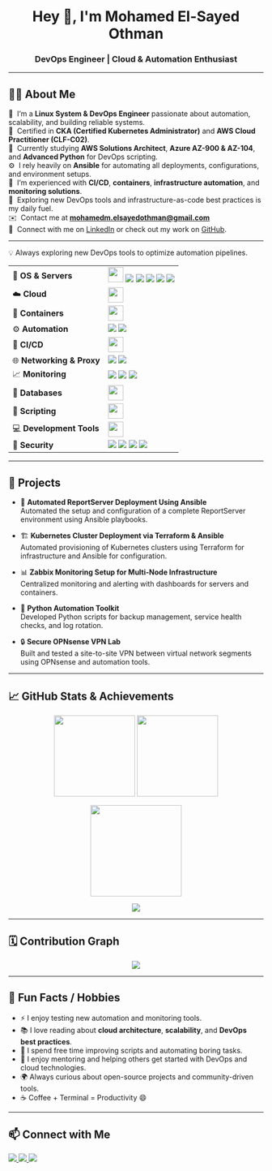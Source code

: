 <h1 align="center">Hey 👋, I'm Mohamed El-Sayed Othman</h1>
<h3 align="center">DevOps Engineer | Cloud & Automation Enthusiast</h3>

---

## 👨‍💻 About Me

💼 &nbsp;I’m a **Linux System & DevOps Engineer** passionate about automation, scalability, and building reliable systems.\
🎯 &nbsp;Certified in **CKA (Certified Kubernetes Administrator)** and **AWS Cloud Practitioner (CLF-C02)**.\
🚀 &nbsp;Currently studying **AWS Solutions Architect**, **Azure AZ-900 & AZ-104**, and **Advanced Python** for DevOps scripting.\
⚙️ &nbsp;I rely heavily on **Ansible** for automating all deployments, configurations, and environment setups.\
🌱 &nbsp;I’m experienced with **CI/CD**, **containers**, **infrastructure automation**, and **monitoring solutions**.\
💬 &nbsp;Exploring new DevOps tools and infrastructure-as-code best practices is my daily fuel.\
✉️ &nbsp;Contact me at **mohamedm.elsayedothman@gmail.com**\
🤝 &nbsp;Connect with me on [LinkedIn](https://www.linkedin.com/in/mohamed-el-sayed-othman/) or check out my work on [GitHub](https://github.com/MohamedEl-Sayed28).

---

💡 Always exploring new DevOps tools to optimize automation pipelines.

<table> <tr> <td>🐧 <b>OS & Servers</b></td> <td> <img src="https://skillicons.dev/icons?i=linux" height="30"/> <img src="https://img.shields.io/badge/Ubuntu-E95420?style=flat-square&logo=ubuntu&logoColor=white"/> <img src="https://img.shields.io/badge/CentOS-262577?style=flat-square&logo=centos&logoColor=white"/> <img src="https://img.shields.io/badge/ESXi-1DAF5E?style=flat-square&logo=vmware&logoColor=white"/> <img src="https://img.shields.io/badge/Proxmox-E57000?style=flat-square&logo=proxmox&logoColor=white"/> <img src="https://img.shields.io/badge/OPNsense-F58025?style=flat-square&logo=openbsd&logoColor=white"/> </td> </tr> <tr> <td>☁️ <b>Cloud</b></td> <td> <img src="https://skillicons.dev/icons?i=aws,azure" height="30"/> </td> </tr> <tr> <td>🐳 <b>Containers</b></td> <td> <img src="https://skillicons.dev/icons?i=docker,kubernetes" height="30"/> </td> </tr> <tr> <td>⚙️ <b>Automation</b></td> <td> <img src="https://img.shields.io/badge/Ansible-EE0000?style=flat-square&logo=ansible&logoColor=white"/> <img src="https://img.shields.io/badge/Terraform-7B42BC?style=flat-square&logo=terraform&logoColor=white"/> </td> </tr> <tr> <td>🧰 <b>CI/CD</b></td> <td> <img src="https://skillicons.dev/icons?i=jenkins,githubactions" height="30"/> </td> </tr> <tr> <td>🌐 <b>Networking & Proxy</b></td> <td> <img src="https://img.shields.io/badge/Traefik-24A1C1?style=flat-square&logo=traefikproxy&logoColor=white"/> <img src="https://img.shields.io/badge/Teleport-512BD4?style=flat-square&logo=teleport&logoColor=white"/> </td> </tr> <tr> <td>📈 <b>Monitoring</b></td> <td> <img src="https://img.shields.io/badge/Zabbix-CC0000?style=flat-square&logo=zabbix&logoColor=white"/> <img src="https://img.shields.io/badge/Prometheus-E6522C?style=flat-square&logo=prometheus&logoColor=white"/> <img src="https://img.shields.io/badge/Grafana-F46800?style=flat-square&logo=grafana&logoColor=white"/> </td> </tr> <tr> <td>💾 <b>Databases</b></td> <td> <img src="https://skillicons.dev/icons?i=mysql,postgresql" height="30"/> </td> </tr> <tr> <td>🐍 <b>Scripting</b></td> <td> <img src="https://skillicons.dev/icons?i=python,bash" height="30"/> </td> </tr> <tr> <td>💻 <b>Development Tools</b></td> <td> <img src="https://skillicons.dev/icons?i=vscode,git,html,css,cpp" height="30"/> </td> </tr> <tr> <td>🔐 <b>Security</b></td> <td> <img src="https://img.shields.io/badge/Nginx-009639?style=flat-square&logo=nginx&logoColor=white"/> <img src="https://img.shields.io/badge/SSL-FFD43B?style=flat-square&logo=letsencrypt&logoColor=black"/> <img src="https://img.shields.io/badge/VPNs-0078D7?style=flat-square&logo=wireguard&logoColor=white"/> <img src="https://img.shields.io/badge/ZeroTier-FF9900?style=flat-square&logo=zerotier&logoColor=black"/> </td> </tr> </table>

---

## 🚀 Projects

- 🧩 **Automated ReportServer Deployment Using Ansible**  
  Automated the setup and configuration of a complete ReportServer environment using Ansible playbooks.

- 🏗️ **Kubernetes Cluster Deployment via Terraform & Ansible**  
  Automated provisioning of Kubernetes clusters using Terraform for infrastructure and Ansible for configuration.

- 📊 **Zabbix Monitoring Setup for Multi-Node Infrastructure**  
  Centralized monitoring and alerting with dashboards for servers and containers.

- 🧠 **Python Automation Toolkit**  
  Developed Python scripts for backup management, service health checks, and log rotation.

- 🔒 **Secure OPNsense VPN Lab**  
  Built and tested a site-to-site VPN between virtual network segments using OPNsense and automation tools.

---

## 📈 GitHub Stats & Achievements

<p align="center">
  <img src="https://github-readme-stats.vercel.app/api?username=MohamedEl-Sayed28&show_icons=true&theme=github_dark&hide_border=true&include_all_commits=true&count_private=true" height="160px"/>
  <img src="https://github-readme-stats.vercel.app/api/top-langs/?username=MohamedEl-Sayed28&layout=compact&theme=github_dark&hide_border=true" height="160px"/>
</p>

<p align="center">
  <img src="https://streak-stats.demolab.com/?user=MohamedEl-Sayed28&theme=github-dark-blue&hide_border=true" height="180px"/>
</p>

<p align="center">
  <img src="https://github-profile-trophy.vercel.app/?username=MohamedEl-Sayed28&theme=darkhub&no-frame=true&margin-w=10&row=1"/>
</p>

---

## 🗓️ Contribution Graph

<p align="center">
  <img src="https://github-readme-activity-graph.vercel.app/graph?username=MohamedEl-Sayed28&theme=github-dark&hide_border=true"/>
</p>

---

## 💬 Fun Facts / Hobbies

- ⚡ I enjoy testing new automation and monitoring tools.  
- 📚 I love reading about **cloud architecture**, **scalability**, and **DevOps best practices**.  
- 🧠 I spend free time improving scripts and automating boring tasks.  
- 🤝 I enjoy mentoring and helping others get started with DevOps and cloud technologies.  
- 🌍 Always curious about open-source projects and community-driven tools.
- ☕ Coffee + Terminal = Productivity 😄

---

## 📫 Connect with Me

<p align="left">
  <a href="https://www.linkedin.com/in/mohamed-el-sayed-othman/" target="_blank">
    <img src="https://img.shields.io/badge/LinkedIn-0077B5?style=for-the-badge&logo=linkedin&logoColor=white"/>
  </a>
  <a href="mailto:mohamedm.elsayedothman@gmail.com" target="_blank">
    <img src="https://img.shields.io/badge/Gmail-D14836?style=for-the-badge&logo=gmail&logoColor=white"/>
  </a>
  <a href="https://github.com/MohamedEl-Sayed28" target="_blank">
    <img src="https://img.shields.io/badge/GitHub-100000?style=for-the-badge&logo=github&logoColor=white"/>
  </a>
</p>
